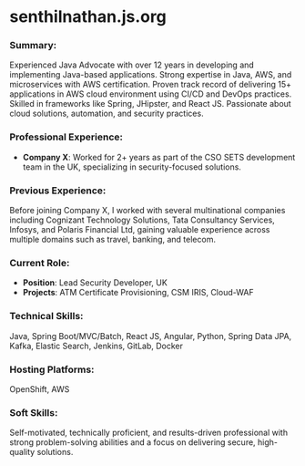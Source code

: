 # senthilnathan.js.org
### Summary:
Experienced Java Advocate with over 12 years in developing and implementing Java-based applications. Strong expertise in Java, AWS, and microservices with AWS certification. Proven track record of delivering 15+ applications in AWS cloud environment using CI/CD and DevOps practices. Skilled in frameworks like Spring, JHipster, and React JS. Passionate about cloud solutions, automation, and security practices.

### Professional Experience:
- **Company X**: Worked for 2+ years as part of the CSO SETS development team in the UK, specializing in security-focused solutions.

### Previous Experience:
Before joining Company X, I worked with several multinational companies including Cognizant Technology Solutions, Tata Consultancy Services, Infosys, and Polaris Financial Ltd, gaining valuable experience across multiple domains such as travel, banking, and telecom.

### Current Role:
- **Position**: Lead Security Developer, UK  
- **Projects**: ATM Certificate Provisioning, CSM IRIS, Cloud-WAF

### Technical Skills:
Java, Spring Boot/MVC/Batch, React JS, Angular, Python, Spring Data JPA, Kafka, Elastic Search, Jenkins, GitLab, Docker

### Hosting Platforms:
OpenShift, AWS

### Soft Skills:
Self-motivated, technically proficient, and results-driven professional with strong problem-solving abilities and a focus on delivering secure, high-quality solutions.
